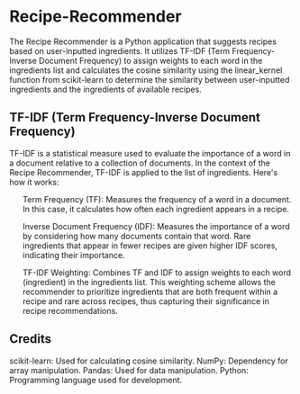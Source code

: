 # Recipe-Recommender
The Recipe Recommender is a Python application that suggests recipes based on user-inputted ingredients. It utilizes TF-IDF (Term Frequency-Inverse Document Frequency) to assign weights to each word in the ingredients list and calculates the cosine similarity using the linear_kernel function from scikit-learn to determine the similarity between user-inputted ingredients and the ingredients of available recipes.

<h2>TF-IDF (Term Frequency-Inverse Document Frequency)</h2>
TF-IDF is a statistical measure used to evaluate the importance of a word in a document relative to a collection of documents. In the context of the Recipe Recommender, TF-IDF is applied to the list of ingredients. Here's how it works:

<ul>Term Frequency (TF): Measures the frequency of a word in a document. In this case, it calculates how often each ingredient appears in a recipe.</ul>
<ul>Inverse Document Frequency (IDF): Measures the importance of a word by considering how many documents contain that word. Rare ingredients that appear in fewer recipes are given higher IDF scores, indicating their importance.</ul>
<ul>TF-IDF Weighting: Combines TF and IDF to assign weights to each word (ingredient) in the ingredients list. This weighting scheme allows the recommender to prioritize ingredients that are both frequent within a recipe and rare across recipes, thus capturing their significance in recipe recommendations.</ul>
<h2>Credits</h2>
scikit-learn: Used for calculating cosine similarity.
NumPy: Dependency for array manipulation.
Pandas: Used for data manipulation.
Python: Programming language used for development.
